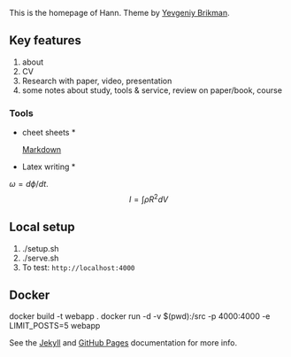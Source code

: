 This is the homepage of Hann. Theme by  [Yevgeniy Brikman](http://www.ybrikman.com).

## Key features
1. about 
2. CV
3. Research with paper, video, presentation
4. some notes about study, tools & service, review on paper/book,
course

### Tools

* cheet sheets *

  [Markdown](https://github.com/adam-p/markdown-here/wiki/Markdown-Cheatsheet)

* Latex writing *

$\omega = d\phi / dt$.
$$I = \int \rho R^{2} dV$$

## Local setup

1. ./setup.sh
2. ./serve.sh
4. To test: `http://localhost:4000`

## Docker

docker build -t webapp .
docker run -d -v $(pwd):/src -p 4000:4000 -e LIMIT_POSTS=5 webapp



See the [Jekyll](http://jekyllrb.com/) and [GitHub Pages](https://pages.github.com/)
documentation for more info.
